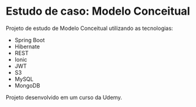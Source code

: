 # Estudo de caso: Modelo Conceitual

Projeto de estudo de Modelo Conceitual utilizando as tecnologias:

 - Spring Boot
 - Hibernate
 - REST
 - Ionic
 - JWT
 - S3
 - MySQL
 - MongoDB

Projeto desenvolvido em um curso da Udemy.


